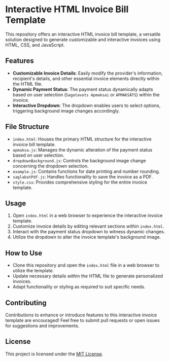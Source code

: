 # Interactive HTML Invoice Bill Template

This repository offers an interactive HTML invoice bill template, a versatile solution designed to generate customizable and interactive invoices using HTML, CSS, and JavaScript.

## Features

- **Customizable Invoice Details**: Easily modify the provider's information, recipient's details, and other essential invoice elements directly within the HTML file.
- **Dynamic Payment Status**: The payment status dynamically adapts based on user selection (`Sagatavots Apmaksai` or `APMAKSĀTS`) within the invoice.
- **Interactive Dropdown**: The dropdown enables users to select options, triggering background image changes accordingly.

## File Structure

- `index.html`: Houses the primary HTML structure for the interactive invoice bill template.
- `apmaksa.js`: Manages the dynamic alteration of the payment status based on user selection.
- `dropdownBackground.js`: Controls the background image change concerning the dropdown selection.
- `example.js`: Contains functions for date printing and number rounding.
- `saglabatPdf.js`: Handles functionality to save the invoice as a PDF.
- `style.css`: Provides comprehensive styling for the entire invoice template.

## Usage

1. Open `index.html` in a web browser to experience the interactive invoice template.
2. Customize invoice details by editing relevant sections within `index.html`.
3. Interact with the payment status dropdown to witness dynamic changes.
4. Utilize the dropdown to alter the invoice template's background image.

## How to Use

- Clone this repository and open the `index.html` file in a web browser to utilize the template.
- Update necessary details within the HTML file to generate personalized invoices.
- Adapt functionality or styling as required to suit specific needs.

## Contributing

Contributions to enhance or introduce features to this interactive invoice template are encouraged! Feel free to submit pull requests or open issues for suggestions and improvements.

## License

This project is licensed under the [MIT License](LICENSE).
